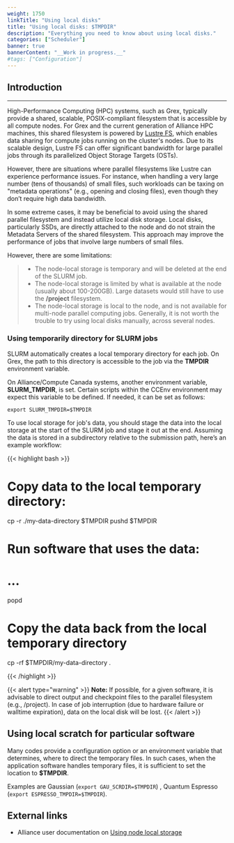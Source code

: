 ```yaml
---
weight: 1750
linkTitle: "Using local disks"
title: "Using local disks: $TMPDIR"
description: "Everything you need to know about using local disks."
categories: ["Scheduler"]
banner: true
bannerContent: "__Work in progress.__"
#tags: ["Configuration"]
---
```


## Introduction
---

High-Performance Computing (HPC) systems, such as Grex, typically provide a shared, scalable, POSIX-compliant filesystem that is accessible by all compute nodes. 
For Grex and the current generation of Alliance HPC machines, this shared filesystem is powered by [Lustre FS](https://www.lustre.org/), which enables data sharing for compute jobs running on the cluster's nodes. Due to its scalable design, Lustre FS can offer significant bandwidth for large parallel jobs through its parallelized Object Storage Targets (OSTs).

However, there are situations where parallel filesystems like Lustre can experience performance issues. For instance, when handling a very large number (tens of thousands) of small files, such workloads can be taxing on "metadata operations" (e.g., opening and closing files), even though they don’t require high data bandwidth.

In some extreme cases, it may be beneficial to avoid using the shared parallel filesystem and instead utilize local disk storage. Local disks, particularly SSDs, are directly attached to the node and do not strain the Metadata Servers of the shared filesystem. This approach may improve the performance of jobs that involve large numbers of small files.

However, there are some limitations:

> * The node-local storage is temporary and will be deleted at the end of the SLURM job.
> * The node-local storage is limited by what is available at the node (usually about 100-200GB). Large datasets would still have to use the __/project__ filesystem.
> * The node-local storage is local to the node, and is not available for multi-node parallel computing jobs. Generally, it is not worth the trouble to try using local disks manually, across several nodes.

### Using temporarily directory for SLURM jobs

SLURM automatically creates a local temporary directory for each job. On Grex, the path to this directory is accessible to the job via the __TMPDIR__ environment variable.

On Alliance/Compute Canada systems, another environment variable, __SLURM_TMPDIR__, is set. Certain scripts within the CCEnv environment may expect this variable to be defined. If needed, it can be set as follows:

```export SLURM_TMPDIR=$TMPDIR ```

To use local storage for job's data, you should stage the data into the local storage at the start of the SLURM job and stage it out at the end. Assuming the data is stored in a subdirectory relative to the submission path, here’s an example workflow:

{{< highlight bash >}}
# Copy data to the local temporary directory:
cp -r ./my-data-directory $TMPDIR
pushd $TMPDIR

# Run software that uses the data:
# ...

popd

# Copy the data back from the local temporary directory
cp -rf $TMPDIR/my-data-directory .

{{< /highlight >}}

{{< alert type="warning" >}}
__Note:__ If possible, for a given software, it is advisable to direct output and checkpoint files to the parallel filesystem (e.g., /project). In case of job interruption (due to hardware failure or walltime expiration), data on the local disk will be lost.
{{< /alert >}}

## Using local scratch for particular software

Many codes provide a configuration option or an environment variable that determines, where to direct the temporary files.
In such cases, when the application software handles temporary files, it is sufficient to set the location to __$TMPDIR__.

Examples are Gaussian (```export GAU_SCRDIR=$TMPDIR```) , Quantum Espresso (```export ESPRESSO_TMPDIR=$TMPDIR```). 

## External links

* Alliance user documentation on [Using node local storage](https://docs.alliancecan.ca/wiki/Using_node-local_storage)

<!-- {{< treeview display="tree" />}} -->

<!-- Changes and update:
* Last reviewed on: Nov 6, 2024.
-->
